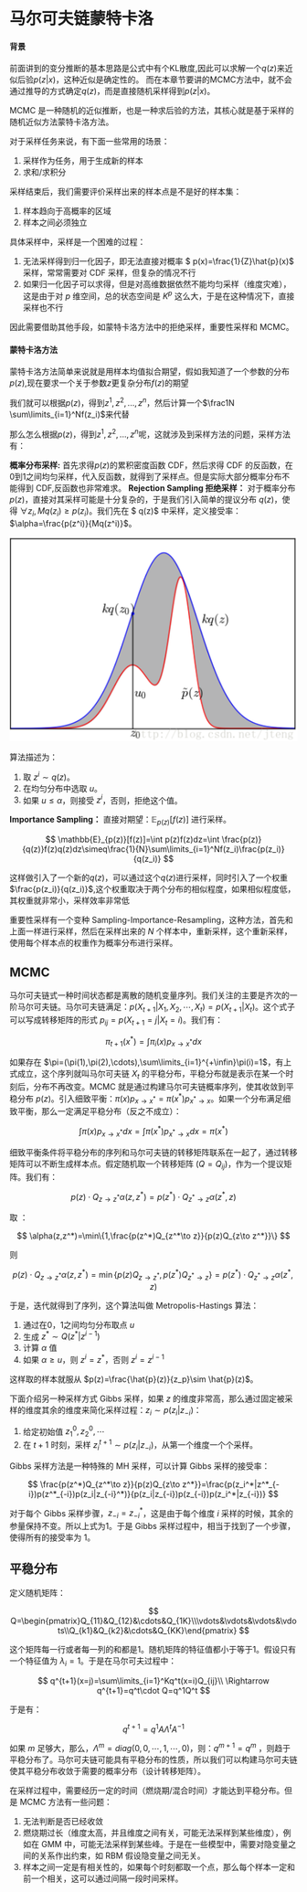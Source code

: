 # 马尔可夫链蒙特卡洛

#### 背景

前面讲到的变分推断的基本思路是公式中有个KL散度,因此可以求解一个$q(z)$来近似后验$p(z|x)$，这种近似是确定性的。
而在本章节要讲的MCMC方法中，就不会通过推导的方式确定$q(z)$，而是直接随机采样得到$p(z|x)$。

MCMC 是一种随机的近似推断，也是一种求后验的方法，其核心就是基于采样的随机近似方法蒙特卡洛方法。





对于采样任务来说，有下面一些常用的场景：

1. 采样作为任务，用于生成新的样本
2. 求和/求积分

采样结束后，我们需要评价采样出来的样本点是不是好的样本集：

1. 样本趋向于高概率的区域
2. 样本之间必须独立

具体采样中，采样是一个困难的过程：

1. 无法采样得到归一化因子，即无法直接对概率 $ p(x)=\frac{1}{Z}\hat{p}(x)$ 采样，常常需要对 CDF 采样，但复杂的情况不行
2. 如果归一化因子可以求得，但是对高维数据依然不能均匀采样（维度灾难），这是由于对 $p$ 维空间，总的状态空间是 $K^p$ 这么大，于是在这种情况下，直接采样也不行

因此需要借助其他手段，如蒙特卡洛方法中的拒绝采样，重要性采样和 MCMC。

#### 蒙特卡洛方法

蒙特卡洛方法简单来说就是用样本均值拟合期望，假如我知道了一个参数的分布$p(z)$,现在要求一个关于参数$z$更复杂分布$f(z)$的期望

我们就可以根据$p(z)$，得到$z^1,z^2,...,z^n$，然后计算一个$\frac1N \sum\limits_{i=1}^Nf(z_i)$来代替

那么怎么根据$p(z)$，得到$z^1,z^2,...,z^n$呢，这就涉及到采样方法的问题，采样方法有：

**概率分布采样:** 首先求得$p(z)$的累积密度函数 CDF，然后求得 CDF 的反函数，在0到1之间均匀采样，代入反函数，就得到了采样点。但是实际大部分概率分布不能得到 CDF,反函数也非常难求。
**Rejection Sampling 拒绝采样：** 对于概率分布 $p(z)$，直接对其采样可能是十分复杂的，于是我们引入简单的提议分布 $q(z)$，使得 $\forall z_i,Mq(z_i)\ge p(z_i)$。我们先在 $ q(z)$ 中采样，定义接受率：$\alpha=\frac{p(z^i)}{Mq(z^i)}$。

![image.png](assets/2)

算法描述为：

1. 取 $z^i\sim q(z)$。
2. 在均匀分布中选取 $u$。
3. 如果 $u\le\alpha$，则接受 $z^i$，否则，拒绝这个值。


**Importance Sampling：** 直接对期望：$\mathbb{E}_{p(z)}[f(z)]$ 进行采样。

$$
\mathbb{E}_{p(z)}[f(z)]=\int p(z)f(z)dz=\int \frac{p(z)}{q(z)}f(z)q(z)dz\simeq\frac{1}{N}\sum\limits_{i=1}^Nf(z_i)\frac{p(z_i)}{q(z_i)}
$$



这样做引入了一个新的$q(z)$，可以通过这个$q(z)$进行采样，同时引入了一个权重$\frac{p(z_i)}{q(z_i)}$,这个权重取决于两个分布的相似程度，如果相似程度低，其权重就非常小，采样效率非常低

重要性采样有一个变种 Sampling-Importance-Resampling，这种方法，首先和上面一样进行采样，然后在采样出来的 $N$ 个样本中，重新采样，这个重新采样，使用每个样本点的权重作为概率分布进行采样。


## MCMC

马尔可夫链式一种时间状态都是离散的随机变量序列。我们关注的主要是齐次的一阶马尔可夫链。马尔可夫链满足：$p(X_{t+1}|X_1,X_2,\cdots,X_t)=p(X_{t+1}|X_t)$。这个式子可以写成转移矩阵的形式 $p_{ij}=p(X_{t+1}=j|X_t=i)$。我们有：

$$
\pi_{t+1}(x^*)=\int\pi_i(x)p_{x\to x^*}dx
$$

如果存在 $\pi=(\pi(1),\pi(2),\cdots),\sum\limits_{i=1}^{+\infin}\pi(i)=1$，有上式成立，这个序列就叫马尔可夫链 $X_t$ 的平稳分布，平稳分布就是表示在某一个时刻后，分布不再改变。MCMC 就是通过构建马尔可夫链概率序列，使其收敛到平稳分布 $p(z)$。引入细致平衡：$\pi(x)p_{x\to x^*}=\pi(x^*)p_{x^*\to x}$。如果一个分布满足细致平衡，那么一定满足平稳分布（反之不成立）：

$$
\int\pi(x)p_{x\to x^*}dx=\int\pi(x^*)p_{x^*\to x}dx=\pi(x^*)
$$

细致平衡条件将平稳分布的序列和马尔可夫链的转移矩阵联系在一起了，通过转移矩阵可以不断生成样本点。假定随机取一个转移矩阵 $(Q=Q_{ij})$，作为一个提议矩阵。我们有：

$$
p(z)\cdot Q_{z\to z^*}\alpha(z,z^*)=p(z^*)\cdot Q_{z^*\to z}\alpha(z^*,z)
$$

取 ：

$$
\alpha(z,z^*)=\min\{1,\frac{p(z^*)Q_{z^*\to z}}{p(z)Q_{z\to z^*}}\}
$$

则

$$
p(z)\cdot Q_{z\to z^*}\alpha(z,z^*)=\min\{p(z)Q_{z\to z^*},p(z^*)Q_{z^*\to z}\}=p(z^*)\cdot Q_{z^*\to z}\alpha(z^*,z)
$$

于是，迭代就得到了序列，这个算法叫做 Metropolis-Hastings 算法：

1. 通过在0，1之间均匀分布取点 $u$
2. 生成 $z^*\sim Q(z^*|z^{i-1})$
3. 计算 $\alpha$ 值
4. 如果 $\alpha\ge u$，则 $z^i=z^*$，否则 $z^{i}=z^{i-1}$

这样取的样本就服从 $p(z)=\frac{\hat{p}(z)}{z_p}\sim \hat{p}(z)$。

下面介绍另一种采样方式 Gibbs 采样，如果 $z$ 的维度非常高，那么通过固定被采样的维度其余的维度来简化采样过程：$z_i\sim p(z_i|z_{-i})$：

1. 给定初始值 $z_1^0,z_2^0,\cdots$
2. 在 $t+1$ 时刻，采样 $z_i^{t+1}\sim p(z_i|z_{-i})$，从第一个维度一个个采样。

Gibbs 采样方法是一种特殊的 MH 采样，可以计算 Gibbs 采样的接受率：

$$
\frac{p(z^*)Q_{z^*\to z}}{p(z)Q_{z\to z^*}}=\frac{p(z_i^*|z^*_{-i})p(z^*_{-i})p(z_i|z_{-i}^*)}{p(z_i|z_{-i})p(z_{-i})p(z_i^*|z_{-i})}
$$

对于每个 Gibbs 采样步骤，$z_{-i}=z_{-i}^*$，这是由于每个维度 $i$ 采样的时候，其余的参量保持不变。所以上式为1。于是 Gibbs 采样过程中，相当于找到了一个步骤，使得所有的接受率为 1。

## 平稳分布

定义随机矩阵：

$$
Q=\begin{pmatrix}Q_{11}&Q_{12}&\cdots&Q_{1K}\\\vdots&\vdots&\vdots&\vdots\\Q_{k1}&Q_{k2}&\cdots&Q_{KK}\end{pmatrix}
$$

这个矩阵每一行或者每一列的和都是1。随机矩阵的特征值都小于等于1。假设只有一个特征值为 $\lambda_i=1$。于是在马尔可夫过程中：

$$
q^{t+1}(x=j)=\sum\limits_{i=1}^Kq^t(x=i)Q_{ij}\\
\Rightarrow q^{t+1}=q^t\cdot Q=q^1Q^t
$$

于是有：

$$
q^{t+1}=q^1A\Lambda^t A^{-1}
$$

如果 $m$ 足够大，那么，$\Lambda^m=diag(0,0,\cdots,1,\cdots,0)$，则：$q^{m+1}=q^{m}$ ，则趋于平稳分布了。马尔可夫链可能具有平稳分布的性质，所以我们可以构建马尔可夫链使其平稳分布收敛于需要的概率分布（设计转移矩阵）。

在采样过程中，需要经历一定的时间（燃烧期/混合时间）才能达到平稳分布。但是 MCMC 方法有一些问题：

1. 无法判断是否已经收敛
2. 燃烧期过长（维度太高，并且维度之间有关，可能无法采样到某些维度），例如在 GMM 中，可能无法采样到某些峰。于是在一些模型中，需要对隐变量之间的关系作出约束，如 RBM 假设隐变量之间无关。
3. 样本之间一定是有相关性的，如果每个时刻都取一个点，那么每个样本一定和前一个相关，这可以通过间隔一段时间采样。

